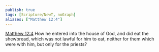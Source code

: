 ```yaml
---
publish: true
tags: [Scripture/NewT, noGraph]
aliases: ["Matthew 12:4"]
---
```

[Matthew 12:4](https://churchofjesuschrist.org/study/scriptures/nt/matt/12?lang=eng&id=p4#p4) How he entered into the house of God, and did eat the shewbread, which was not lawful for him to eat, neither for them which were with him, but only for the priests?
